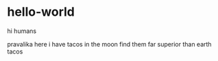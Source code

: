 # hello-world
hi humans


pravalika here
i have tacos in the moon find them far superior than earth tacos
